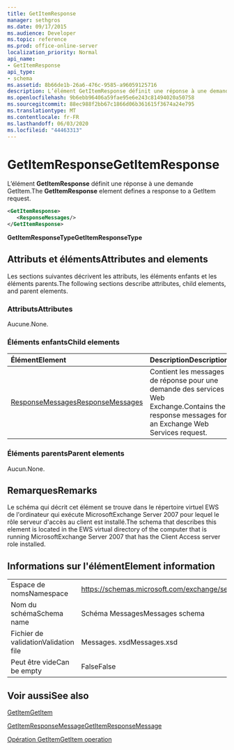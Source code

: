 ```yaml
---
title: GetItemResponse
manager: sethgros
ms.date: 09/17/2015
ms.audience: Developer
ms.topic: reference
ms.prod: office-online-server
localization_priority: Normal
api_name:
- GetItemResponse
api_type:
- schema
ms.assetid: 8b66de1b-26a6-476c-9585-a96059125716
description: L’élément GetItemResponse définit une réponse à une demande GetItem.
ms.openlocfilehash: 9b6ebb96406a59fae95e6e243c81494020a50758
ms.sourcegitcommit: 88ec988f2bb67c1866d06b361615f3674a24e795
ms.translationtype: MT
ms.contentlocale: fr-FR
ms.lasthandoff: 06/03/2020
ms.locfileid: "44463313"
---
```

# <a name="getitemresponse"></a><span data-ttu-id="d6cda-103">GetItemResponse</span><span class="sxs-lookup"><span data-stu-id="d6cda-103">GetItemResponse</span></span>

<span data-ttu-id="d6cda-104">L’élément **GetItemResponse** définit une réponse à une demande GetItem.</span><span class="sxs-lookup"><span data-stu-id="d6cda-104">The **GetItemResponse** element defines a response to a GetItem request.</span></span> 
  
```xml
<GetItemResponse>
   <ResponseMessages/>
</GetItemResponse>
```

 <span data-ttu-id="d6cda-105">**GetItemResponseType**</span><span class="sxs-lookup"><span data-stu-id="d6cda-105">**GetItemResponseType**</span></span>
## <a name="attributes-and-elements"></a><span data-ttu-id="d6cda-106">Attributs et éléments</span><span class="sxs-lookup"><span data-stu-id="d6cda-106">Attributes and elements</span></span>

<span data-ttu-id="d6cda-107">Les sections suivantes décrivent les attributs, les éléments enfants et les éléments parents.</span><span class="sxs-lookup"><span data-stu-id="d6cda-107">The following sections describe attributes, child elements, and parent elements.</span></span>
  
### <a name="attributes"></a><span data-ttu-id="d6cda-108">Attributs</span><span class="sxs-lookup"><span data-stu-id="d6cda-108">Attributes</span></span>

<span data-ttu-id="d6cda-109">Aucune.</span><span class="sxs-lookup"><span data-stu-id="d6cda-109">None.</span></span>
  
### <a name="child-elements"></a><span data-ttu-id="d6cda-110">Éléments enfants</span><span class="sxs-lookup"><span data-stu-id="d6cda-110">Child elements</span></span>

|<span data-ttu-id="d6cda-111">**Élément**</span><span class="sxs-lookup"><span data-stu-id="d6cda-111">**Element**</span></span>|<span data-ttu-id="d6cda-112">**Description**</span><span class="sxs-lookup"><span data-stu-id="d6cda-112">**Description**</span></span>|
|:-----|:-----|
|[<span data-ttu-id="d6cda-113">ResponseMessages</span><span class="sxs-lookup"><span data-stu-id="d6cda-113">ResponseMessages</span></span>](responsemessages.md) <br/> |<span data-ttu-id="d6cda-114">Contient les messages de réponse pour une demande des services Web Exchange.</span><span class="sxs-lookup"><span data-stu-id="d6cda-114">Contains the response messages for an Exchange Web Services request.</span></span>  <br/> |
   
### <a name="parent-elements"></a><span data-ttu-id="d6cda-115">Éléments parents</span><span class="sxs-lookup"><span data-stu-id="d6cda-115">Parent elements</span></span>

<span data-ttu-id="d6cda-116">Aucun.</span><span class="sxs-lookup"><span data-stu-id="d6cda-116">None.</span></span>
  
## <a name="remarks"></a><span data-ttu-id="d6cda-117">Remarques</span><span class="sxs-lookup"><span data-stu-id="d6cda-117">Remarks</span></span>

<span data-ttu-id="d6cda-118">Le schéma qui décrit cet élément se trouve dans le répertoire virtuel EWS de l'ordinateur qui exécute MicrosoftExchange Server 2007 pour lequel le rôle serveur d'accès au client est installé.</span><span class="sxs-lookup"><span data-stu-id="d6cda-118">The schema that describes this element is located in the EWS virtual directory of the computer that is running MicrosoftExchange Server 2007 that has the Client Access server role installed.</span></span>
  
## <a name="element-information"></a><span data-ttu-id="d6cda-119">Informations sur l'élément</span><span class="sxs-lookup"><span data-stu-id="d6cda-119">Element information</span></span>

|||
|:-----|:-----|
|<span data-ttu-id="d6cda-120">Espace de noms</span><span class="sxs-lookup"><span data-stu-id="d6cda-120">Namespace</span></span>  <br/> |https://schemas.microsoft.com/exchange/services/2006/messages  <br/> |
|<span data-ttu-id="d6cda-121">Nom du schéma</span><span class="sxs-lookup"><span data-stu-id="d6cda-121">Schema name</span></span>  <br/> |<span data-ttu-id="d6cda-122">Schéma Messages</span><span class="sxs-lookup"><span data-stu-id="d6cda-122">Messages schema</span></span>  <br/> |
|<span data-ttu-id="d6cda-123">Fichier de validation</span><span class="sxs-lookup"><span data-stu-id="d6cda-123">Validation file</span></span>  <br/> |<span data-ttu-id="d6cda-124">Messages. xsd</span><span class="sxs-lookup"><span data-stu-id="d6cda-124">Messages.xsd</span></span>  <br/> |
|<span data-ttu-id="d6cda-125">Peut être vide</span><span class="sxs-lookup"><span data-stu-id="d6cda-125">Can be empty</span></span>  <br/> |<span data-ttu-id="d6cda-126">False</span><span class="sxs-lookup"><span data-stu-id="d6cda-126">False</span></span>  <br/> |
   
## <a name="see-also"></a><span data-ttu-id="d6cda-127">Voir aussi</span><span class="sxs-lookup"><span data-stu-id="d6cda-127">See also</span></span>



[<span data-ttu-id="d6cda-128">GetItem</span><span class="sxs-lookup"><span data-stu-id="d6cda-128">GetItem</span></span>](getitem.md)
  
[<span data-ttu-id="d6cda-129">GetItemResponseMessage</span><span class="sxs-lookup"><span data-stu-id="d6cda-129">GetItemResponseMessage</span></span>](getitemresponsemessage.md)
  
[<span data-ttu-id="d6cda-130">Opération GetItem</span><span class="sxs-lookup"><span data-stu-id="d6cda-130">GetItem operation</span></span>](getitem-operation.md)

